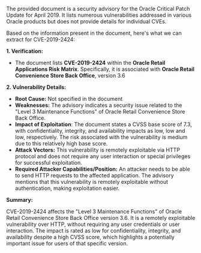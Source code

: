 The provided document is a security advisory for the Oracle Critical Patch Update for April 2019. It lists numerous vulnerabilities addressed in various Oracle products but does not provide details for individual CVEs.

Based on the information present in the document, here's what we can extract for CVE-2019-2424:

**1. Verification:**

*   The document lists **CVE-2019-2424** within the **Oracle Retail Applications Risk Matrix**. Specifically, it is associated with **Oracle Retail Convenience Store Back Office**, version 3.6

**2. Vulnerability Details:**

*   **Root Cause:** Not specified in the document
*   **Weaknesses:** The advisory indicates a security issue related to the "Level 3 Maintenance Functions" of Oracle Retail Convenience Store Back Office.
*   **Impact of Exploitation**: The document states a CVSS base score of 7.3, with confidentiality, integrity, and availability impacts as low, low and low, respectively. The risk associated with the vulnerability is medium due to this relatively high base score.
*  **Attack Vectors:** This vulnerability is remotely exploitable via HTTP protocol and does not require any user interaction or special privileges for successful exploitation.
*   **Required Attacker Capabilities/Position:** An attacker needs to be able to send HTTP requests to the affected application. The advisory mentions that this vulnerability is remotely exploitable without authentication, making exploitation easier.

**Summary:**

CVE-2019-2424 affects the "Level 3 Maintenance Functions" of Oracle Retail Convenience Store Back Office version 3.6. It is a remotely exploitable vulnerability over HTTP, without requiring any user credentials or user interaction. The impact is rated as low for confidentiality, integrity, and availability despite a high CVSS score, which highlights a potentially important issue for users of that specific version.